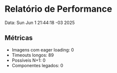 # Relatório de Performance

Data: Sun Jun  1 21:44:18 -03 2025

## Métricas
- Imagens com eager loading:        0
- Timeouts longos:       89
- Possíveis N+1:        0
- Componentes legados:        0

